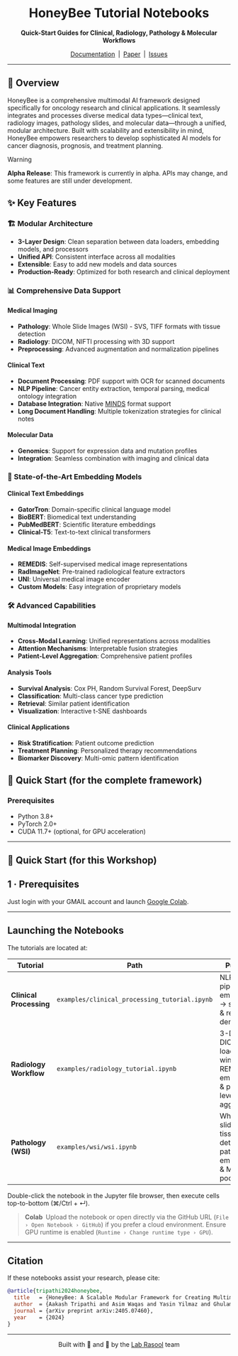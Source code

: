 <div align="center">

  # HoneyBee Tutorial Notebooks  
  **Quick-Start Guides for Clinical, Radiology, Pathology & Molecular Workflows**

  [Documentation](https://lab-rasool.github.io/HoneyBee/) | [Paper](https://arxiv.org/abs/2405.07460) | [Issues](https://github.com/lab-rasool/HoneyBee/issues)
</div>

---

## 🚀 Overview

HoneyBee is a comprehensive multimodal AI framework designed specifically for oncology research and clinical applications. It seamlessly integrates and processes diverse medical data types—clinical text, radiology images, pathology slides, and molecular data—through a unified, modular architecture. Built with scalability and extensibility in mind, HoneyBee empowers researchers to develop sophisticated AI models for cancer diagnosis, prognosis, and treatment planning.

> [!WARNING]
> **Alpha Release**: This framework is currently in alpha. APIs may change, and some features are still under development.

## ✨ Key Features

### 🏗️ Modular Architecture
- **3-Layer Design**: Clean separation between data loaders, embedding models, and processors
- **Unified API**: Consistent interface across all modalities
- **Extensible**: Easy to add new models and data sources
- **Production-Ready**: Optimized for both research and clinical deployment

### 📊 Comprehensive Data Support

#### Medical Imaging
- **Pathology**: Whole Slide Images (WSI) - SVS, TIFF formats with tissue detection
- **Radiology**: DICOM, NIFTI processing with 3D support
- **Preprocessing**: Advanced augmentation and normalization pipelines

#### Clinical Text
- **Document Processing**: PDF support with OCR for scanned documents
- **NLP Pipeline**: Cancer entity extraction, temporal parsing, medical ontology integration
- **Database Integration**: Native [MINDS](https://github.com/lab-rasool/MINDS) format support
- **Long Document Handling**: Multiple tokenization strategies for clinical notes

#### Molecular Data
- **Genomics**: Support for expression data and mutation profiles
- **Integration**: Seamless combination with imaging and clinical data

### 🧠 State-of-the-Art Embedding Models

#### Clinical Text Embeddings
- **GatorTron**: Domain-specific clinical language model
- **BioBERT**: Biomedical text understanding
- **PubMedBERT**: Scientific literature embeddings
- **Clinical-T5**: Text-to-text clinical transformers

#### Medical Image Embeddings
- **REMEDIS**: Self-supervised medical image representations
- **RadImageNet**: Pre-trained radiological feature extractors
- **UNI**: Universal medical image encoder
- **Custom Models**: Easy integration of proprietary models

### 🛠️ Advanced Capabilities

#### Multimodal Integration
- **Cross-Modal Learning**: Unified representations across modalities
- **Attention Mechanisms**: Interpretable fusion strategies
- **Patient-Level Aggregation**: Comprehensive patient profiles

#### Analysis Tools
- **Survival Analysis**: Cox PH, Random Survival Forest, DeepSurv
- **Classification**: Multi-class cancer type prediction
- **Retrieval**: Similar patient identification
- **Visualization**: Interactive t-SNE dashboards

#### Clinical Applications
- **Risk Stratification**: Patient outcome prediction
- **Treatment Planning**: Personalized therapy recommendations
- **Biomarker Discovery**: Multi-omic pattern identification

## 🚀 Quick Start (for the complete framework)

### Prerequisites 

- Python 3.8+
- PyTorch 2.0+
- CUDA 11.7+ (optional, for GPU acceleration)

---
## 🚀 Quick Start (for this Workshop)
## 1 · Prerequisites

Just login with your GMAIL account and launch [Google Colab](https://colab.research.google.com/).

---

## Launching the Notebooks
The tutorials are located at:

| Tutorial | Path | Purpose |
|----------|------|---------|
| **Clinical Processing** | `examples/clinical_processing_tutorial.ipynb` | NLP pipeline → embedding → survival & retrieval demos |
| **Radiology Workflow**  | `examples/radiology_tutorial.ipynb` | 3-D DICOM loading, windowing, REMEDIS embedding & patient-level aggregation |
| **Pathology (WSI)**     | `examples/wsi/wsi.ipynb` | Whole-slide tiling, tissue detection, patch embedding & MIL pooling |

Double-click the notebook in the Jupyter file browser, then execute cells top-to-bottom (⌘/Ctrl + ↵).

> **Colab** Upload the notebook or open directly via the GitHub URL (`File › Open Notebook › GitHub`) if you prefer a cloud environment. Ensure GPU runtime is enabled (`Runtime › Change runtime type › GPU`).

---

## Citation
If these notebooks assist your research, please cite:
```bibtex
@article{tripathi2024honeybee,
  title   = {HoneyBee: A Scalable Modular Framework for Creating Multimodal Oncology Datasets with Foundational Embedding Models},
  author  = {Aakash Tripathi and Asim Waqas and Yasin Yilmaz and Ghulam Rasool},
  journal = {arXiv preprint arXiv:2405.07460},
  year    = {2024}
}
```

---
<div align="center">
  Built with 🔬 and 🖤 by the <a href="https://github.com/lab-rasool">Lab Rasool</a> team
</div>
